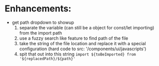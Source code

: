 # Enhancements:
- get path dropdown to showup 
  1. separate the variable (can still be a object for const/let importing) from the import path
  2. use a fuzzy search like feature to find path of the file
  3. take the string of the file location and replace it with a special configuration (hard code to src: '<project>/components/ui/javascripts')
  4. spit that out into this string `import ${toBeImported} from '${replacedPath}/${path}'`

